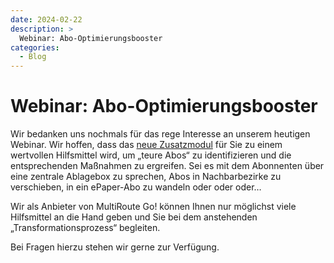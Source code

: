 ```yaml
---
date: 2024-02-22
description: >
  Webinar: Abo-Optimierungsbooster
categories:
  - Blog
---
```


# Webinar: Abo-Optimierungsbooster

Wir bedanken uns nochmals für das rege Interesse an unserem heutigen Webinar. Wir hoffen, dass das [neue Zusatzmodul](https://go.multiroute.de/handbuch/zusatzmodule/#abo-optimierungsbooster) für Sie zu einem wertvollen Hilfsmittel wird, um „teure Abos“ zu identifizieren und die entsprechenden Maßnahmen zu ergreifen. Sei es mit dem Abonnenten über eine zentrale Ablagebox zu sprechen, Abos in Nachbarbezirke zu verschieben, in ein ePaper-Abo zu wandeln oder oder oder…

Wir als Anbieter von MultiRoute Go! können Ihnen nur möglichst viele Hilfsmittel an die Hand geben und Sie bei dem anstehenden „Transformationsprozess“ begleiten. 

Bei Fragen hierzu stehen wir gerne zur Verfügung.


